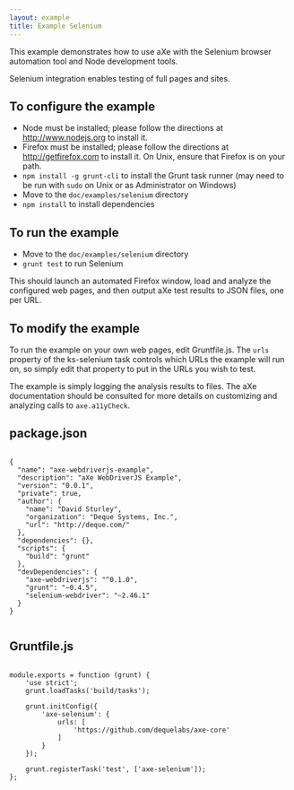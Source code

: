 ```yaml
---
layout: example
title: Example Selenium
---
```



This example demonstrates how to use aXe with the Selenium browser automation
tool and Node development tools.

Selenium integration enables testing of full pages and sites.

## To configure the example ##

* Node must be installed; please follow the directions at http://www.nodejs.org
  to install it.
* Firefox must be installed; please follow the directions at http://getfirefox.com
  to install it. On Unix, ensure that Firefox is on your path.
* `npm install -g grunt-cli` to install the Grunt task runner (may need to be
  run with `sudo` on Unix or as Administrator on Windows)
* Move to the `doc/examples/selenium` directory
* `npm install` to install dependencies

## To run the example ##

* Move to the `doc/examples/selenium` directory
* `grunt test` to run Selenium

This should launch an automated Firefox window, load and analyze the
configured web pages, and then output aXe test results to JSON
files, one per URL.

## To modify the example ##

To run the example on your own web pages, edit Gruntfile.js. The `urls`
property of the ks-selenium task controls which URLs the example will run on,
so simply edit that property to put in the URLs you wish to test.

The example is simply logging the analysis results to files.  The aXe
documentation should be consulted for more details on customizing and
analyzing calls to `axe.a11yCheck`.


## package.json
<pre><code class="highlight language-javascript">
{
  "name": "axe-webdriverjs-example",
  "description": "aXe WebDriverJS Example",
  "version": "0.0.1",
  "private": true,
  "author": {
    "name": "David Sturley",
    "organization": "Deque Systems, Inc.",
    "url": "http://deque.com/"
  },
  "dependencies": {},
  "scripts": {
    "build": "grunt"
  },
  "devDependencies": {
    "axe-webdriverjs": "^0.1.0",
    "grunt": "~0.4.5",
    "selenium-webdriver": "~2.46.1"
  }
}

</code></pre>

## Gruntfile.js
<pre><code class="highlight language-javascript">
module.exports = function (grunt) {
	'use strict';
	grunt.loadTasks('build/tasks');

	grunt.initConfig({
		'axe-selenium': {
			urls: [
				'https://github.com/dequelabs/axe-core'
			]
		}
	});

	grunt.registerTask('test', ['axe-selenium']);
};

</code></pre>


